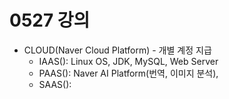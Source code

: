 # 0527 강의

- CLOUD(Naver Cloud Platform) - 개별 계정 지급
  - IAAS(): Linux OS, JDK, MySQL, Web Server
  - PAAS(): Naver AI Platform(번역, 이미지 분석), 
  - SAAS():  